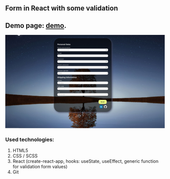 ## Form in React with some validation
## Demo page: [demo](https://duckduckgo.com).

![app view](./src/images/demo.JPG)
### Used technologies:
1. HTML5
2. CSS / SCSS
3. React (create-react-app, hooks: useState, useEffect, generic function for validation form values)
4. Git
